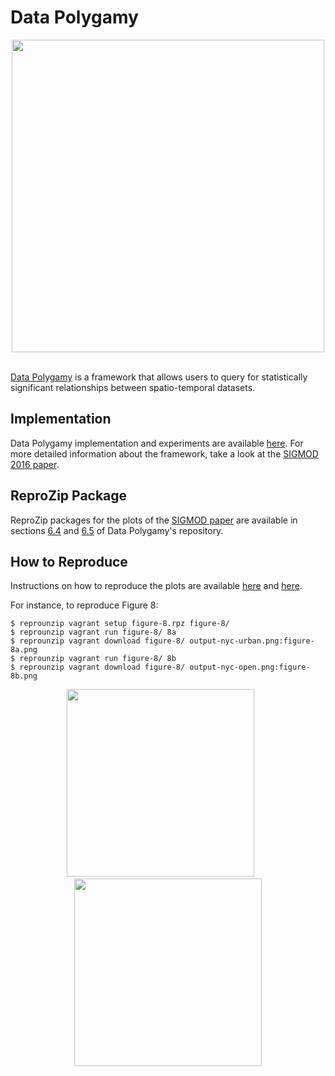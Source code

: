 Data Polygamy
=============

<div align="center"><img src="data-polygamy.png" height="500"></div>
<br/>

[Data Polygamy](https://github.com/VIDA-NYU/data-polygamy) is a framework that allows users to query for statistically significant relationships between spatio-temporal datasets.

Implementation
--------------

Data Polygamy implementation and experiments are available [here](https://github.com/VIDA-NYU/data-polygamy). For more detailed information about the framework, take a look at the [SIGMOD 2016 paper](http://bigdata.poly.edu/~fchirigati/papers/chirigati-sigmod2016.pdf).

ReproZip Package
----------------

ReproZip packages for the plots of the [SIGMOD paper](http://bigdata.poly.edu/~fchirigati/papers/chirigati-sigmod2016.pdf) are available in sections [6.4](https://github.com/VIDA-NYU/data-polygamy#64-performance-evaluation) and [6.5](https://github.com/VIDA-NYU/data-polygamy#65-correctness-and-robustness) of Data Polygamy's repository.

How to Reproduce
----------------

Instructions on how to reproduce the plots are available [here](https://github.com/VIDA-NYU/data-polygamy#64-performance-evaluation) and [here](https://github.com/VIDA-NYU/data-polygamy#65-correctness-and-robustness).

For instance, to reproduce Figure 8:

    $ reprounzip vagrant setup figure-8.rpz figure-8/
    $ reprounzip vagrant run figure-8/ 8a
    $ reprounzip vagrant download figure-8/ output-nyc-urban.png:figure-8a.png
    $ reprounzip vagrant run figure-8/ 8b
    $ reprounzip vagrant download figure-8/ output-nyc-open.png:figure-8b.png

<div align="center"><img src="figure-8a.png" height="300">&nbsp;&nbsp;&nbsp;&nbsp;&nbsp;&nbsp;<img src="figure-8b.png" height="300"></div>
<br/>
